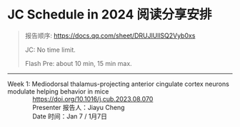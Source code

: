 # JC Schedule in 2024 阅读分享安排

> 报告顺序: https://docs.qq.com/sheet/DRUJlUllSQ2Vyb0xs
>
> JC: No time limit.
>
> Flash Pre: about 10 min, 15 min max.

---
Week 1: Mediodorsal thalamus-projecting anterior cingulate cortex neurons modulate helping behavior in mice<br>
&emsp;&emsp;&emsp;&emsp;https://doi.org/10.1016/j.cub.2023.08.070<br>
&emsp;&emsp;&emsp;&emsp;Presenter 报告人：Jiayu Cheng<br>
&emsp;&emsp;&emsp;&emsp;Date 时间：Jan 7 / 1月7日
